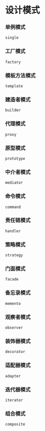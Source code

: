 # 设计模式

### 单例模式
    single
### 工厂模式
    factory
### 模板方法模式
    template
### 建造者模式
    builder
### 代理模式
    proxy
### 原型模式
    prototype
### 中介者模式
    mediator
### 命令模式
    command
### 责任链模式
    handler
### 策略模式
    strategy
### 门面模式
    facade
### 备忘录模式
    memento
### 观察者模式
    observer
### 装饰器模式
    decorator
### 适配器模式
    adapter
### 迭代器模式
    iterator
### 组合模式
    composite
    
    
    
    
    
    
    
    
    
    
    
